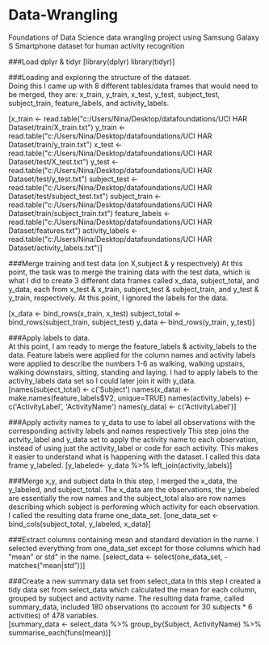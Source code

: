 # Data-Wrangling
Foundations of Data Science data wrangling project using Samsung Galaxy S Smartphone dataset for human activity recognition 

###Load dplyr & tidyr
[library(dplyr)
library(tidyr)]

###Loading and exploring the structure of the dataset.  
Doing this I came up with 8 different tables/data frames that would need to be merged, they are: x_train, y_train, x_test, y_test, subject_test, subject_train, feature_labels, and activity_labels. 

[x_train <- read.table("c:/Users/Nina/Desktop/datafoundations/UCI HAR Dataset/train/X_train.txt")
y_train <- read.table("c:/Users/Nina/Desktop/datafoundations/UCI HAR Dataset/train/y_train.txt")
x_test <- read.table("c:/Users/Nina/Desktop/datafoundations/UCI HAR Dataset/test/X_test.txt")
y_test <- read.table("c:/Users/Nina/Desktop/datafoundations/UCI HAR Dataset/test/y_test.txt")
subject_test <- read.table("c:/Users/Nina/Desktop/datafoundations/UCI HAR Dataset/test/subject_test.txt")
subject_train <- read.table("c:/Users/Nina/Desktop/datafoundations/UCI HAR Dataset/train/subject_train.txt")
feature_labels <- read.table("c:/Users/Nina/Desktop/datafoundations/UCI HAR Dataset/features.txt")
activity_labels <-read.table("c:/Users/Nina/Desktop/datafoundations/UCI HAR Dataset/activity_labels.txt")]

###Merge training and test data (on X,subject & y respectively)
At this point, the task was to merge the training data with the test data, which is what I did to create 3 different data frames called x_data, subject_total, and y_data, each from x_test & x_train, subject_test & subject_train, and y_test & y_train, respectively. At this point, I ignored the labels for the data.

[x_data <- bind_rows(x_train, x_test)
subject_total <- bind_rows(subject_train, subject_test)
y_data <- bind_rows(y_train, y_test)]

###Apply labels to data.  
At this point, I am ready to merge the feature_labels & activity_labels to the data.  Feature labels were applied for the column names and activity labels were applied to describe the numbers 1-6 as walking, walking upstairs, walking downstairs, sitting, standing and laying.  I had to apply labels to the activity_labels data set so I could later join it with y_data.  
[names(subject_total) <- c('Subject')
names(x_data) <- make.names(feature_labels$V2, unique=TRUE)
names(activity_labels) <- c('ActivityLabel', 'ActivityName')
names(y_data) <- c('ActivityLabel')]

###Apply activity names to y_data to use to label all observations with the corresponding activity labels and names respectively
This step joins the actvity_label and y_data set to apply the activity name to each observation, instead of using just the activity_label or code for each activity.  This makes it easier to understand what is happening with the dataset. I called this data frame y_labeled.
[y_labeled<- y_data %>% left_join(activity_labels)]

###Merge x,y, and subject data
In this step, I merged the x_data, the y_labeled, and subject_total.  The x_data are the observations, the y_labeled are essentially the row names and the subject_total also are row names describing which subject is performing which activity for each observation. I called the resulting data frame one_data_set.
[one_data_set <-bind_cols(subject_total, y_labeled, x_data)]

###Extract columns containing mean and standard deviation in the name. 
I selected everything from one_data_set except for those columns which had "mean" or std" in the name.
[select_data <- select(one_data_set, -matches("mean|std"))]

###Create a new summary data set from select_data
In this step I created a tidy data set from select_data which calculated the mean for each column, grouped by subject and activity name.  The resulting data frame, called summary_data, included 180 observations (to account for 30 subjects * 6 activities) of 478 variables.  
[summary_data <- select_data %>% group_by(Subject, ActivityName) %>% summarise_each(funs(mean))]
